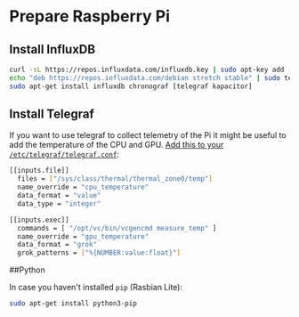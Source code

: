 # Prepare Raspberry Pi

## Install InfluxDB

```bash
curl -sL https://repos.influxdata.com/influxdb.key | sudo apt-key add -
echo "deb https://repos.influxdata.com/debian stretch stable" | sudo tee /etc/apt/sources.list.d/influxdb.list
sudo apt-get install influxdb chronograf [telegraf kapacitor]
```

## Install Telegraf

If you want to use telegraf to collect telemetry of the Pi it might be useful to add the temperature of the CPU and GPU. [Add this to your `/etc/telegraf/telegraf.conf`](https://github.com/TheMickeyMike/raspberrypi-temperature-telegraf/blob/master/README.md):

```bash
[[inputs.file]]
  files = ["/sys/class/thermal/thermal_zone0/temp"]
  name_override = "cpu_temperature"
  data_format = "value"
  data_type = "integer"

[[inputs.exec]]
  commands = [ "/opt/vc/bin/vcgencmd measure_temp" ]
  name_override = "gpu_temperature"
  data_format = "grok"
  grok_patterns = ["%{NUMBER:value:float}"]
```

##Python

In case you haven't installed `pip` (Rasbian Lite):

```bash
sudo apt-get install python3-pip
```